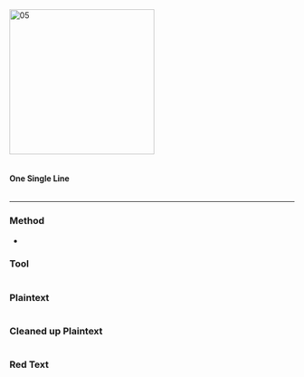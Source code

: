 <img src="https://github.com/iBotPeaches/cicada_3301/raw/master/liber_primus/08.jpg" width="256" alt="05">

```

```

#### One Single Line

```
```

---

### Method

*

### Tool

```

```

### Plaintext

```

```

### Cleaned up Plaintext

```

```

### Red Text

```

```
